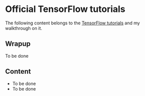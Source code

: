# Official TensorFlow tutorials
The following content belongs to the [TensorFlow tutorials](https://www.tensorflow.org/tutorials) and my walkthrough on it.

## Wrapup
To be done

## Content

* To be done
* To be done
